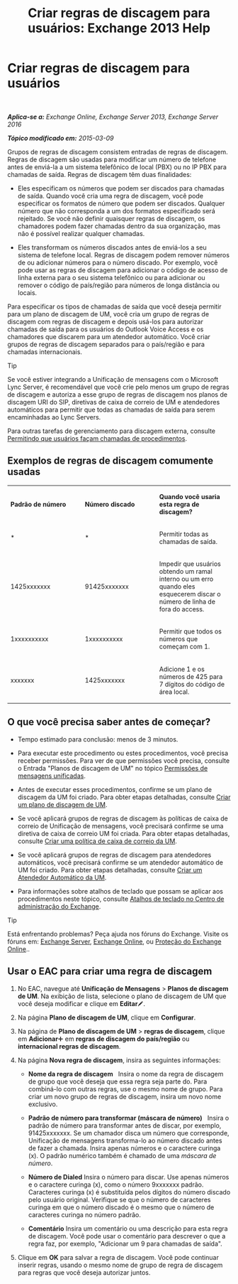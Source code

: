 ﻿---
title: 'Criar regras de discagem para usuários: Exchange 2013 Help'
TOCTitle: Criar regras de discagem para usuários
ms:assetid: c11e3d62-3eb1-4d7e-8741-9bede593e2df
ms:mtpsurl: https://technet.microsoft.com/pt-br/library/JJ898502(v=EXCHG.150)
ms:contentKeyID: 51407911
ms.date: 05/22/2018
mtps_version: v=EXCHG.150
ms.translationtype: MT
---

# Criar regras de discagem para usuários

 

_**Aplica-se a:** Exchange Online, Exchange Server 2013, Exchange Server 2016_

_**Tópico modificado em:** 2015-03-09_

Grupos de regras de discagem consistem entradas de regras de discagem. Regras de discagem são usadas para modificar um número de telefone antes de enviá-la a um sistema telefônico de local (PBX) ou no IP PBX para chamadas de saída. Regras de discagem têm duas finalidades:

  - Eles especificam os números que podem ser discados para chamadas de saída. Quando você cria uma regra de discagem, você pode especificar os formatos de número que podem ser discados. Qualquer número que não corresponda a um dos formatos especificado será rejeitado. Se você não definir quaisquer regras de discagem, os chamadores podem fazer chamadas dentro da sua organização, mas não é possível realizar qualquer chamadas.

  - Eles transformam os números discados antes de enviá-los a seu sistema de telefone local. Regras de discagem podem remover números de ou adicionar números para o número discado. Por exemplo, você pode usar as regras de discagem para adicionar o código de acesso de linha externa para o seu sistema telefônico ou para adicionar ou remover o código de país/região para números de longa distância ou locais.

Para especificar os tipos de chamadas de saída que você deseja permitir para um plano de discagem de UM, você cria um grupo de regras de discagem com regras de discagem e depois usá-los para autorizar chamadas de saída para os usuários do Outlook Voice Access e os chamadores que discarem para um atendedor automático. Você criar grupos de regras de discagem separados para o país/região e para chamadas internacionais.


> [!TIP]
> Se você estiver integrando a Unificação de mensagens com o Microsoft Lync Server, é recomendável que você crie pelo menos um grupo de regras de discagem e autoriza a esse grupo de regras de discagem nos planos de discagem URI do SIP, diretivas de caixa de correio de UM e atendedores automáticos para permitir que todas as chamadas de saída para serem encaminhadas ao Lync Servers.



Para outras tarefas de gerenciamento para discagem externa, consulte [Permitindo que usuários façam chamadas de procedimentos](allowing-users-to-make-calls-procedures-exchange-2013-help.md).

## Exemplos de regras de discagem comumente usadas


<table>
<colgroup>
<col style="width: 33%" />
<col style="width: 33%" />
<col style="width: 33%" />
</colgroup>
<tbody>
<tr class="odd">
<td><p><strong>Padrão de número</strong></p></td>
<td><p><strong>Número discado</strong></p></td>
<td><p><strong>Quando você usaria esta regra de discagem?</strong></p></td>
</tr>
<tr class="even">
<td><p>*</p></td>
<td><p>*</p></td>
<td><p>Permitir todas as chamadas de saída.</p></td>
</tr>
<tr class="odd">
<td><p>1425xxxxxxx</p></td>
<td><p>91425xxxxxxx</p></td>
<td><p>Impedir que usuários obtendo um ramal interno ou um erro quando eles esquecerem discar o número de linha de fora do access.</p></td>
</tr>
<tr class="even">
<td><p>1xxxxxxxxxx</p></td>
<td><p>1xxxxxxxxxx</p></td>
<td><p>Permitir que todos os números que começam com 1.</p></td>
</tr>
<tr class="odd">
<td><p>xxxxxxx</p></td>
<td><p>1425xxxxxxx</p></td>
<td><p>Adicione 1 e os números de 425 para 7 dígitos do código de área local.</p></td>
</tr>
</tbody>
</table>


## O que você precisa saber antes de começar?

  - Tempo estimado para conclusão: menos de 3 minutos.

  - Para executar este procedimento ou estes procedimentos, você precisa receber permissões. Para ver de que permissões você precisa, consulte o Entrada "Planos de discagem de UM" no tópico [Permissões de mensagens unificadas](unified-messaging-permissions-exchange-2013-help.md).

  - Antes de executar esses procedimentos, confirme se um plano de discagem da UM foi criado. Para obter etapas detalhadas, consulte [Criar um plano de discagem de UM](create-a-um-dial-plan-exchange-2013-help.md).

  - Se você aplicará grupos de regras de discagem às políticas de caixa de correio de Unificação de mensagens, você precisará confirme se uma diretiva de caixa de correio UM foi criada. Para obter etapas detalhadas, consulte [Criar uma política de caixa de correio da UM](create-a-um-mailbox-policy-exchange-2013-help.md).

  - Se você aplicará grupos de regras de discagem para atendedores automáticos, você precisará confirme se um atendedor automático de UM foi criado. Para obter etapas detalhadas, consulte [Criar um Atendedor Automático da UM](create-a-um-auto-attendant-exchange-2013-help.md).

  - Para informações sobre atalhos de teclado que possam se aplicar aos procedimentos neste tópico, consulte [Atalhos de teclado no Centro de administração do Exchange](keyboard-shortcuts-in-the-exchange-admin-center-exchange-online-protection-help.md).


> [!TIP]
> Está enfrentando problemas? Peça ajuda nos fóruns do Exchange. Visite os fóruns em: <A href="https://go.microsoft.com/fwlink/p/?linkid=60612">Exchange Server</A>, <A href="https://go.microsoft.com/fwlink/p/?linkid=267542">Exchange Online</A>, ou <A href="https://go.microsoft.com/fwlink/p/?linkid=285351">Proteção do Exchange Online</A>..



## Usar o EAC para criar uma regra de discagem

1.  No EAC, navegue até **Unificação de Mensagens** \> **Planos de discagem de UM**. Na exibição de lista, selecione o plano de discagem de UM que você deseja modificar e clique em **Editar**![Ícone de edição](images/JJ218640.6f53ccb2-1f13-4c02-bea0-30690e6ea71d(EXCHG.150).gif "Ícone de edição").

2.  Na página **Plano de discagem de UM**, clique em **Configurar**.

3.  Na página de **Plano de discagem de UM** \> **regras de discagem**, clique em **Adicionar**![Ícone Adicionar](images/JJ218640.c1e75329-d6d7-4073-a27d-498590bbb558(EXCHG.150).gif "Ícone Adicionar") em **regras de discagem do país/região** ou **internacional regras de discagem**.

4.  Na página **Nova regra de discagem**, insira as seguintes informações:
    
      - **Nome da regra de discagem**   Insira o nome da regra de discagem de grupo que você deseja que essa regra seja parte do. Para combiná-lo com outras regras, use o mesmo nome de grupo. Para criar um novo grupo de regras de discagem, insira um novo nome exclusivo.
    
      - **Padrão de número para transformar (máscara de número)**   Insira o padrão de número para transformar antes de discar, por exemplo, 91425xxxxxxx. Se um chamador disca um número que corresponde, Unificação de mensagens transforma-lo ao número discado antes de fazer a chamada. Insira apenas números e o caractere curinga (x). O padrão numérico também é chamado de uma *máscara de número*.
    
      - **Número de Dialed** Insira o número para discar. Use apenas números e o caractere curinga (x), como o número 9xxxxxxx padrão. Caracteres curinga (x) é substituída pelos dígitos do número discado pelo usuário original. Verifique se que o número de caracteres curinga em que o número discado é o mesmo que o número de caracteres curinga no número padrão.
    
      - **Comentário** Insira um comentário ou uma descrição para esta regra de discagem. Você pode usar o comentário para descrever o que a regra faz, por exemplo, "Adicionar um 9 para chamadas de saída".

5.  Clique em **OK** para salvar a regra de discagem. Você pode continuar inserir regras, usando o mesmo nome de grupo de regra de discagem para regras que você deseja autorizar juntos.

